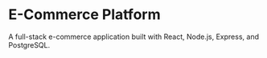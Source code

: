 # E-Commerce Platform

A full-stack e-commerce application built with React, Node.js, Express, and PostgreSQL.

